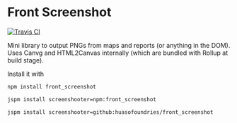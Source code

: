 # Front Screenshot

[![Travis CI](https://travis-ci.org/InstaGIS/screenshooter-lib-js.svg?branch=master)](https://travis-ci.org/InstaGIS/screenshooter-lib-js)

Mini library to output PNGs from maps and reports (or anything in the DOM). Uses Canvg and HTML2Canvas internally (which are bundled with Rollup at build stage).


Install it with


```sh
npm install front_screenshot
```



```sh
jspm install screenshooter=npm:front_screenshot
```



```sh
jspm install screenshooter=github:huasofoundries/front_screenshot
```